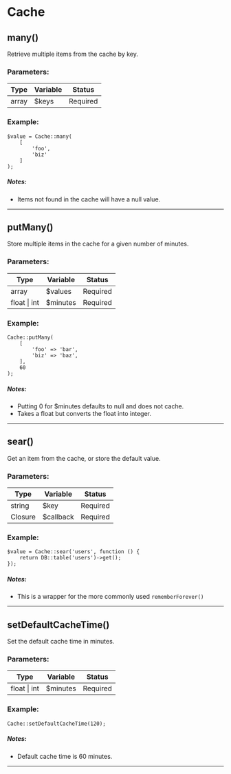# Cache
 
## many()

Retrieve multiple items from the cache by key. 

### Parameters:

| Type | Variable | Status|  
|---|---|---|
| array  | $keys | Required |

### Example:

```
$value = Cache::many(
	[
		'foo',
		'biz'
	]
);
```

##### Notes: 
- Items not found in the cache will have a null value.

* * *

## putMany()

Store multiple items in the cache for a given number of minutes.

### Parameters:

| Type | Variable | Status|  
|---|---|---|
| array  | $values | Required |
| float \| int  | $minutes | Required |

### Example:

```
Cache::putMany(
	[
		'foo' => 'bar',
		'biz' => 'baz',
	], 
	60
);
```

##### Notes: 
- Putting 0 for $minutes defaults to null and does not cache.
- Takes a float but converts the float into integer.

* * *

## sear()

Get an item from the cache, or store the default value.

### Parameters:

| Type | Variable | Status|  
|---|---|---|
| string  | $key | Required |
| Closure | $callback | Required |

### Example:

```
$value = Cache::sear('users', function () {
	return DB::table('users')->get();
});
```

##### Notes: 
- This is a wrapper for the more commonly used `rememberForever()`

* * * 

## setDefaultCacheTime()

Set the default cache time in minutes.

### Parameters:

| Type | Variable | Status|  
|---|---|---|
| float \| int  | $minutes | Required |

### Example:

```
Cache::setDefaultCacheTime(120);
```

##### Notes: 
- Default cache time is 60 minutes.

* * * 
